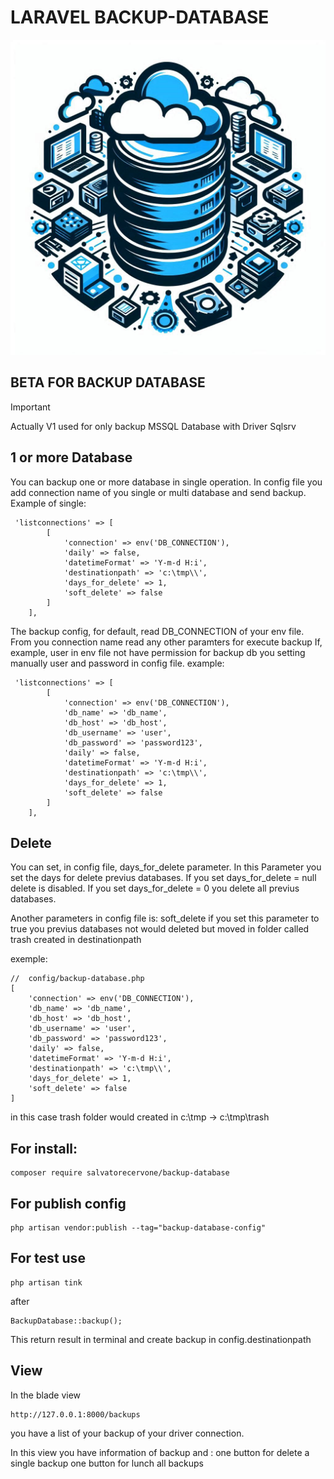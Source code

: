 # LARAVEL BACKUP-DATABASE

![laravel backup database](https://github.com/SalvatoreCervone/backup-database/blob/main/images/backup-database.jpeg)

## BETA FOR BACKUP DATABASE
> [!IMPORTANT]
> Actually V1 used for only backup MSSQL Database with Driver Sqlsrv

## 1 or more Database

You can backup one or more database in single operation.
In config file you add connection name of you single or multi database and send backup.
Example of single:

```
 'listconnections' => [
        [
            'connection' => env('DB_CONNECTION'),            
            'daily' => false,
            'datetimeFormat' => 'Y-m-d H:i',
            'destinationpath' => 'c:\tmp\\',
            'days_for_delete' => 1,
            'soft_delete' => false
        ]
    ],
```
The backup config, for default, read DB_CONNECTION  of your env file.
From you connection name read any other paramters for execute backup
If, example, user in env file not have permission for backup db you setting manually user and password in config file.
example:
```
 'listconnections' => [
        [
            'connection' => env('DB_CONNECTION'),
            'db_name' => 'db_name',
            'db_host' => 'db_host',
            'db_username' => 'user',
            'db_password' => 'password123',
            'daily' => false,
            'datetimeFormat' => 'Y-m-d H:i',
            'destinationpath' => 'c:\tmp\\',
            'days_for_delete' => 1,
            'soft_delete' => false
        ]
    ],
```
## Delete

You can set, in config file, days_for_delete parameter.
In this Parameter you set the days for delete previus databases.
If you set days_for_delete = null delete is disabled.
If you set days_for_delete = 0 you delete all previus databases.

Another parameters in config file is: soft_delete
if you set this parameter to true you previus databases not would deleted but moved in folder called trash 
created in destinationpath

exemple:
```
//  config/backup-database.php
[
    'connection' => env('DB_CONNECTION'),
    'db_name' => 'db_name',
    'db_host' => 'db_host',
    'db_username' => 'user',
    'db_password' => 'password123',
    'daily' => false,
    'datetimeFormat' => 'Y-m-d H:i',
    'destinationpath' => 'c:\tmp\\',
    'days_for_delete' => 1,
    'soft_delete' => false
]
```
in this case trash folder would created in c:\tmp -> c:\tmp\trash

## For install:

```
composer require salvatorecervone/backup-database
```

## For publish config 

```
php artisan vendor:publish --tag="backup-database-config"
```

## For test use 

```
php artisan tink
```
after
```
BackupDatabase::backup();
```

This return result in terminal and create backup in config.destinationpath

## View

In the blade view 
```
http://127.0.0.1:8000/backups
```
 you have a list of your backup of your driver connection.

In this view you have information of backup and :
one button for delete a single backup
one button for lunch all backups





